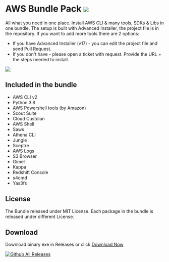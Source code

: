 # AWS Bundle Pack ![](https://img.shields.io/static/v1?label=AWS&message=BUNDLE%20PACK&color=orange&logo=amazon&style=for-the-badge&)
All what you need in one place. Install AWS CLI &amp; many tools, SDKs &amp; Libs in one bundle.
The setup is built with Advanced Installer, the project file is in the repository.
If you want to add more tools there are 2 options:
* If you have Advanced Installer (v17) - you can edit the project file and send Pull Request.
* If you don't have - please open a ticket with request. Provide the URL + the steps needed to install.

![](https://i.imgur.com/zDyG8xi.png?1)

## Included in the bundle
* AWS CLI v2
* Python 3.8
* AWS Powershell tools (by Amazon)
* Scout Suite
* Cloud Custdian
* AWS Shell
* Saws
* Athena CLI
* Jungle
* Sceptre
* AWS Logs
* S3 Browser
* Gimel
* Kappa
* Redshift Console
* s4cmd
* Yas3fs

## License
The Bundle released under MIT License. Each package in the bundle is released under different License.

## Download
Download binary exe in Releases or click [Download Now](https://github.com/aws-bundle/AWS-Bundle-Pack/releases/download/1.0.1/AWS-Bundle-Pack-1.0.1.zip)


[![Github All Releases](https://img.shields.io/github/downloads/aws-bundle/AWS-Bundle-Pack/total.svg?style=for-the-badge)]()


